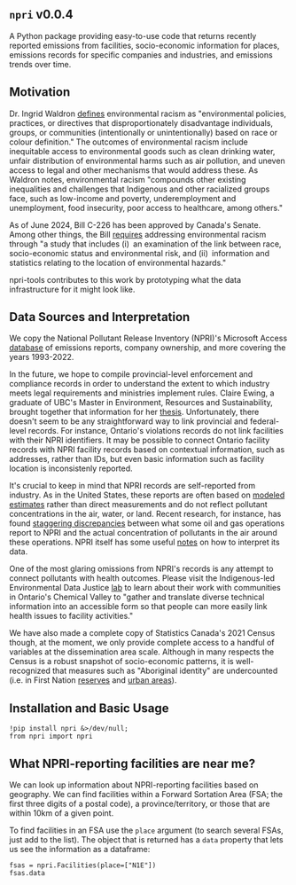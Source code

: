 ## `npri` v0.0.4

A Python package providing easy-to-use code that returns recently reported emissions from facilities, socio-economic information for places, emissions records for specific companies and industries, and emissions trends over time.

## Motivation
Dr. Ingrid Waldron [defines](https://en.ccunesco.ca/-/media/Files/Unesco/Resources/2020/07/EnvironmentalRacismCanada.pdf) environmental racism as "environmental policies, practices, or directives that disproportionately
disadvantage individuals, groups, or communities (intentionally or unintentionally) based on race or colour definition." The outcomes of environmental racism include inequitable access to environmental goods such as clean drinking water, unfair distribution of environmental harms such as air pollution, and uneven access to legal and other mechanisms that would address these. As Waldron notes, environmental racism "compounds other existing inequalities and challenges that Indigenous and other racialized groups face, such as low-income and poverty, underemployment and unemployment, food insecurity, poor access to healthcare, among others."

As of June 2024, Bill C-226 has been approved by Canada's Senate. Among other things, the Bill [requires](https://www.parl.ca/DocumentViewer/en/44-1/bill/C-226/third-reading) addressing environmental racism through "a study that includes (i) an examination of the link between race, socio-economic status and environmental risk, and (ii) information and statistics relating to the location of environmental hazards."

npri-tools contributes to this work by prototyping what the data infrastructure for it might look like.

## Data Sources and Interpretation
We copy the National Pollutant Release Inventory (NPRI)'s Microsoft Access [database](https://open.canada.ca/data/en/dataset/06022cc0-a31e-4b4c-850d-d4dccda5f3ac) of emissions reports, company ownership, and more covering the years 1993-2022.

In the future, we hope to compile provincial-level enforcement and compliance records in order to understand the extent to which industry meets legal requirements and ministries implement rules. Claire Ewing, a graduate of UBC's Master in Environment, Resources and Sustainability, brought together that information for her [thesis](https://open.library.ubc.ca/soa/cIRcle/collections/ubctheses/24/items/1.0402474?o=16). Unfortunately, there doesn't seem to be any straightforward way to link provincial and federal-level records. For instance, Ontario's violations records do not link facilities with their NPRI identifiers. It may be possible to connect Ontario facility records with NPRI facility records based on contextual information, such as addresses, rather than IDs, but even basic information such as facility location is inconsistenly reported.

It's crucial to keep in mind that NPRI records are self-reported from industry. As in the United States, these reports are often based on [modeled estimates](https://propublica.org/article/whats-polluting-the-air-not-even-the-epa-can-say) rather than direct measurements and do not reflect pollutant concentrations in the air, water, or land. Recent research, for instance, has found [staggering discrepancies](https://www.cbc.ca/news/science/alberta-oilsands-research-emissions-1.7093626) between what some oil and gas operations report to NPRI and the actual concentration of pollutants in the air around these operations. NPRI itself has some useful [notes](https://www.canada.ca/en/environment-climate-change/services/national-pollutant-release-inventory/using-interpreting-data.html) on how to interpret its data.

One of the most glaring omissions from NPRI's records is any attempt to connect pollutants with health outcomes. Please visit the Indigenous-led Environmental Data Justice [lab](https://technoscienceunit.org/people/lab/) to learn about their work with communities in Ontario's Chemical Valley to "gather and translate diverse technical information into an accessible form so that people can more easily link health issues to facility activities."

We have also made a complete copy of Statistics Canada's 2021 Census though, at the moment, we only provide complete access to a handful of variables at the dissemination area scale. Although in many respects the Census is a robust snapshot of socio-economic patterns, it is well-recognized that measures such as "Aboriginal identity" are undercounted (i.e. in First Nation [reserves](https://www.cbc.ca/news/canada/north/indigenous-gaps-census-1.6419156) and [urban areas](https://www.cbc.ca/news/canada/toronto/toronto-urban-indigenous-census-1.6192449)).

## Installation and Basic Usage
```
!pip install npri &>/dev/null;
from npri import npri
```
## What NPRI-reporting facilities are near me?

We can look up information about NPRI-reporting facilities based on geography. We can find facilities within a Forward Sortation Area (FSA; the first three digits of a postal code), a province/territory, or those that are within 10km of a given point.

To find facilities in an FSA use the `place` argument (to search several FSAs, just add to the list). The object that is returned has a `data` property that lets us see the information as a dataframe:
```
fsas = npri.Facilities(place=["N1E"])
fsas.data
```
